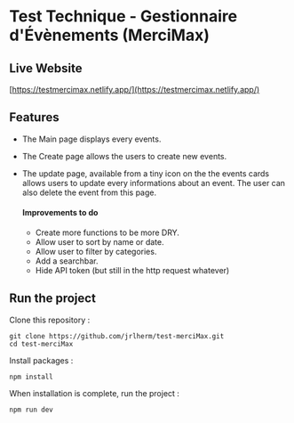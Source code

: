 # Test Technique - Gestionnaire d'Évènements (MerciMax)

## Live Website
[https://testmercimax.netlify.app/](https://testmercimax.netlify.app/)

## Features
- The Main page displays every events.
- The Create page allows the users to create new events.
- The update page, available from a tiny icon on the the events cards allows users to update every informations about an event. The user can also delete the event from this page.

  #### Improvements to do
  - Create more functions to be more DRY.
  - Allow user to sort by name or date.
  - Allow user to filter by categories.
  - Add a searchbar.
  - Hide API token (but still in the http request whatever)

## Run the project

Clone this repository :

```console
git clone https://github.com/jrlherm/test-merciMax.git
cd test-merciMax
```

Install packages :

```console
npm install
```

When installation is complete, run the project :

```console
npm run dev
```

